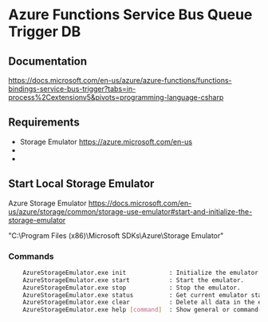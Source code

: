 # Azure Functions Service Bus Queue Trigger DB

## Documentation
https://docs.microsoft.com/en-us/azure/azure-functions/functions-bindings-service-bus-trigger?tabs=in-process%2Cextensionv5&pivots=programming-language-csharp

## Requirements
- Storage Emulator https://azure.microsoft.com/en-us
- 
- 
## Start Local Storage Emulator

Azure Storage Emulator
https://docs.microsoft.com/en-us/azure/storage/common/storage-use-emulator#start-and-initialize-the-storage-emulator

"C:\Program Files (x86)\Microsoft SDKs\Azure\Storage Emulator\"

### Commands
```sh
    AzureStorageEmulator.exe init            : Initialize the emulator database and configuration.
    AzureStorageEmulator.exe start           : Start the emulator.
    AzureStorageEmulator.exe stop            : Stop the emulator.
    AzureStorageEmulator.exe status          : Get current emulator status.
    AzureStorageEmulator.exe clear           : Delete all data in the emulator.
    AzureStorageEmulator.exe help [command]  : Show general or command-specific help.
```